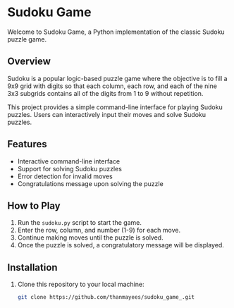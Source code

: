 # Sudoku Game

Welcome to Sudoku Game, a Python implementation of the classic Sudoku puzzle game.

## Overview

Sudoku is a popular logic-based puzzle game where the objective is to fill a 9x9 grid with digits so that each column, each row, and each of the nine 3x3 subgrids contains all of the digits from 1 to 9 without repetition.

This project provides a simple command-line interface for playing Sudoku puzzles. Users can interactively input their moves and solve Sudoku puzzles.

## Features

- Interactive command-line interface
- Support for solving Sudoku puzzles
- Error detection for invalid moves
- Congratulations message upon solving the puzzle

## How to Play

1. Run the `sudoku.py` script to start the game.
2. Enter the row, column, and number (1-9) for each move.
3. Continue making moves until the puzzle is solved.
4. Once the puzzle is solved, a congratulatory message will be displayed.

## Installation

1. Clone this repository to your local machine:

   ```bash
   git clone https://github.com/thanmayees/sudoku_game_.git
